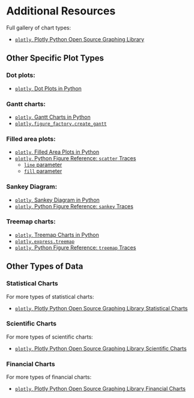 # Additional Resources

Full gallery of chart types:
- [`plotly`, Plotly Python Open Source Graphing Library](https://plotly.com/python/)

## Other Specific Plot Types

### Dot plots:
- [`plotly`, Dot Plots in Python](https://plotly.com/python/dot-plots/)

### Gantt charts:
- [`plotly`, Gantt Charts in Python](https://plotly.com/python/gantt/)
- [`plotly.figure_factory.create_gantt`](https://plotly.com/python-api-reference/generated/plotly.figure_factory.create_gantt.html)

### Filled area plots:
- [`plotly`, Filled Area Plots in Python](https://plotly.com/python/filled-area-plots/)
- [`plotly`, Python Figure Reference: `scatter` Traces](https://plotly.com/python/reference/scatter)
  * [`line` parameter](https://plotly.com/python/reference/scatter/#scatter-line)
  * [`fill` parameter](https://plotly.com/python/reference/scatter/#scatter-fill)
 
### Sankey Diagram:
- [`plotly`, Sankey Diagram in Python](https://plotly.com/python/sankey-diagram/)
- [`plotly`, Python Figure Reference: `sankey` Traces](https://plotly.com/python/reference/sankey)

### Treemap charts:
- [`plotly`, Treemap Charts in Python](https://plotly.com/python/treemaps/)
- [`plotly.express.treemap`](https://plotly.com/python-api-reference/generated/plotly.express.treemap)
- [`plotly`, Python Figure Reference: `treemap` Traces](https://plotly.com/python/reference/treemap)

## Other Types of Data

### Statistical Charts

For more types of statistical charts:
- [`plotly`, Plotly Python Open Source Graphing Library Statistical Charts](https://plotly.com/python/statistical-charts/)

### Scientific Charts 

For more types of scientific charts:
- [`plotly`, Plotly Python Open Source Graphing Library Scientific Charts](https://plotly.com/python/scientific-charts/)

### Financial Charts 
For more types of financial charts:
- [`plotly`, Plotly Python Open Source Graphing Library Financial Charts](https://plotly.com/python/financial-charts/)